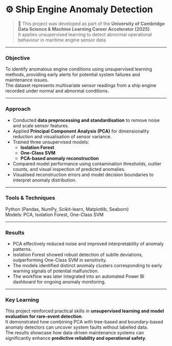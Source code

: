 # ⚙️ Ship Engine Anomaly Detection

> 🧩 This project was developed as part of the **University of Cambridge Data Science & Machine Learning Career Accelerator (2025)**.  
> It applies unsupervised learning to detect abnormal operational behaviour in maritime engine sensor data.

---

### Objective
To identify anomalous engine conditions using unsupervised learning methods, providing early alerts for potential system failures and maintenance issues.  
The dataset represents multivariate sensor readings from a ship engine recorded under normal and abnormal conditions.

---

### Approach
- Conducted **data preprocessing and standardisation** to remove noise and scale sensor features.  
- Applied **Principal Component Analysis (PCA)** for dimensionality reduction and visualisation of sensor variance.  
- Trained three unsupervised models:
  - **Isolation Forest**
  - **One-Class SVM**
  - **PCA-based anomaly reconstruction**
- Compared model performance using contamination thresholds, outlier counts, and visual inspection of predicted anomalies.  
- Visualised reconstruction errors and model decision boundaries to interpret anomaly distribution.

---

### Tools & Techniques
Python (Pandas, NumPy, Scikit-learn, Matplotlib, Seaborn)  
Models: PCA, Isolation Forest, One-Class SVM  

---

### Results
- PCA effectively reduced noise and improved interpretability of anomaly patterns.  
- Isolation Forest showed robust detection of subtle deviations, outperforming One-Class SVM in sensitivity.  
- The models identified distinct anomaly clusters corresponding to early warning signals of potential malfunction.  
- The workflow was later integrated into an automated Power BI dashboard for ongoing anomaly monitoring.

---

### Key Learning
This project reinforced practical skills in **unsupervised learning and model evaluation for rare-event detection**.  
It demonstrated how combining PCA with tree-based and boundary-based anomaly detectors can uncover system faults without labelled data.  
The results showcase how data-driven maintenance systems can significantly enhance **predictive reliability and operational safety**.
